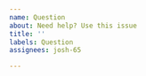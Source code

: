 ```yaml
---
name: Question
about: Need help? Use this issue
title: ''
labels: Question
assignees: josh-65

---
```



